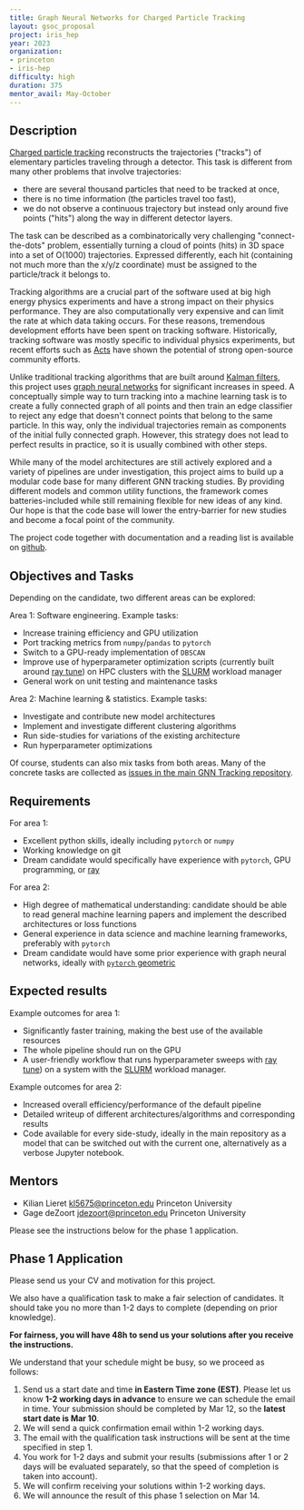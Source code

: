 ```yaml
---
title: Graph Neural Networks for Charged Particle Tracking
layout: gsoc_proposal
project: iris_hep
year: 2023
organization:
- princeton
- iris-hep
difficulty: high
duration: 375
mentor_avail: May-October
---
```


## Description

[Charged particle tracking][tracking-wiki] reconstructs the trajectories ("tracks") of elementary particles traveling through a detector. 
This task is different from many other problems that involve trajectories: 

* there are several thousand particles that need to be tracked at once,
* there is no time information (the particles travel too fast),
* we do not observe a continuous trajectory but instead only around five points ("hits") along the way in different detector layers.

The task can be described as a combinatorically very challenging "connect-the-dots" problem, essentially turning a cloud of points (hits) in 3D space into a set of O(1000) trajectories.
Expressed differently, each hit (containing not much more than the x/y/z coordinate) must be assigned to the particle/track it belongs to.

Tracking algorithms are a crucial part of the software used at big high energy physics experiments and have a strong impact on their physics performance.
They are also computationally very expensive and can limit the rate at which data taking occurs.
For these reasons, tremendous development efforts have been spent on tracking software.
Historically, tracking software was mostly specific to individual physics experiments, but recent efforts such as [Acts][acts] have shown the potential of strong open-source community efforts.

Unlike traditional tracking algorithms that are built around [Kalman filters][kalman], this project uses [graph neural networks][gnn-wiki] for significant increases in speed.
A conceptually simple way to turn tracking into a machine learning task is to create a fully connected graph of all points and then train an edge classifier to reject any edge that doesn't connect points that belong to the same particle. 
In this way, only the individual trajectories remain as components of the initial fully connected graph.
However, this strategy does not lead to perfect results in practice, so it is usually combined with other steps.

While many of the model architectures are still actively explored and a variety of pipelines are under investigation, this project aims to build up a modular code base for many different GNN tracking studies.
By providing different models and common utility functions, the framework comes batteries-included while still remaining flexible for new ideas of any kind.
Our hope is that the code base will lower the entry-barrier for new studies and become a focal point of the community. 

The project code together with documentation and a reading list is available on [github][ghorganization].

## Objectives and Tasks

Depending on the candidate, two different areas can be explored:

Area 1: Software engineering. Example tasks: 

* Increase training efficiency and GPU utilization
* Port tracking metrics from `numpy`/`pandas` to `pytorch`
* Switch to a GPU-ready implementation of `DBSCAN`
* Improve use of hyperparameter optimization scripts (currently built around [ray tune][raytune]) on HPC clusters with the [SLURM][SLURM] workload manager
* General work on unit testing and maintenance tasks

Area 2: Machine learning & statistics. Example tasks:

* Investigate and contribute new model architectures
* Implement and investigate different clustering algorithms
* Run side-studies for variations of the existing architecture
* Run hyperparameter optimizations

Of course, students can also mix tasks from both areas.
Many of the concrete tasks are collected as [issues in the main GNN Tracking repository][issues].

## Requirements

For area 1:

* Excellent python skills, ideally including `pytorch` or `numpy`
* Working knowledge on git
* Dream candidate would specifically have experience with `pytorch`, GPU programming, or [ray][ray]

For area 2:

* High degree of mathematical understanding: candidate should be able to read general machine learning papers and implement the described architectures or loss functions
* General experience in data science and machine learning frameworks, preferably with `pytorch`
* Dream candidate would have some prior experience with graph neural networks, ideally with [`pytorch` geometric][pyg]

## Expected results

Example outcomes for area 1:

* Significantly faster training, making the best use of the available resources
* The whole pipeline should run on the GPU
* A user-friendly workflow that runs hyperparameter sweeps with [ray tune][raytune]) on a system with the [SLURM][SLURM] workload manager.

Example outcomes for area 2:

* Increased overall efficiency/performance of the default pipeline
* Detailed writeup of different architectures/algorithms and corresponding results
* Code available for every side-study, ideally in the main repository as a model that can be switched out with the current one, alternatively as a verbose Jupyter notebook.

## Mentors

* Kilian Lieret [kl5675@princeton.edu](mailto:kl5675@princeton.edu) Princeton University
* Gage deZoort [jdezoort@princeton.edu](mailto:jdezoort@princeton.edu) Princeton University

Please see the instructions below for the phase 1 application.

## Phase 1 Application

Please send us your CV and motivation for this project.

We also have a qualification task to make a fair selection of candidates. It should take you no more than 1-2 days to complete (depending on prior knowledge).

**For fairness, you will have 48h to send us your solutions after you receive the instructions.**

We understand that your schedule might be busy, so we proceed as follows:

1. Send us a start date and time **in Eastern Time zone (EST)**. Please let us know **1-2 working days in advance** to ensure we can schedule the email in time. Your submission should be completed by Mar 12, so the **latest start date is Mar 10**.
2. We will send a quick confirmation email within 1-2 working days.
3. The email with the qualification task instructions will be sent at the time specified in step 1.
4. You work for 1-2 days and submit your results (submissions after 1 or 2 days will be evaluated separately, so that the speed of completion is taken into account).
5. We will confirm receiving your solutions within 1-2 working days.
6. We will announce the result of this phase 1 selection on Mar 14.


[SLURM]: https://slurm.schedmd.com/overview.html
[raytune]: https://docs.ray.io/en/latest/tune/index.html
[issues]: https://github.com/gnn-tracking/gnn_tracking/issues
[ray]: https://www.ray.io/
[ghorganization]: https://github.com/gnn-tracking
[pyg]: https://pytorch-geometric.readthedocs.io/
[tracking-wiki]: https://en.wikipedia.org/wiki/Tracking_(particle_physics)
[gnn-wiki]: https://en.wikipedia.org/wiki/Graph_neural_network
[acts]: https://github.com/acts-project/acts
[kalman]: https://en.wikipedia.org/wiki/Kalman_filter
